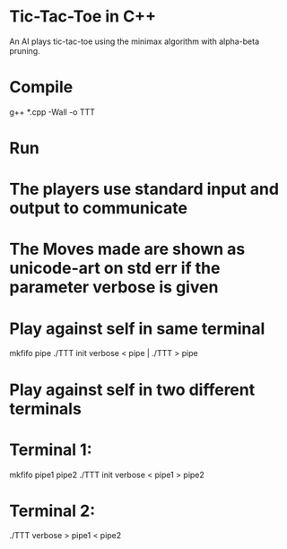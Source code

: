 # Tic-Tac-Toe in C++
An AI plays tic-tac-toe using the minimax algorithm with alpha-beta pruning.

# Compile
g++ *.cpp -Wall -o TTT

# Run
# The players use standard input and output to communicate
# The Moves made are shown as unicode-art on std err if the parameter verbose is given

# Play against self in same terminal
mkfifo pipe
./TTT init verbose < pipe | ./TTT > pipe

# Play against self in two different terminals
# Terminal 1:
mkfifo pipe1 pipe2
./TTT init verbose < pipe1 > pipe2

# Terminal 2:
./TTT verbose > pipe1 < pipe2

